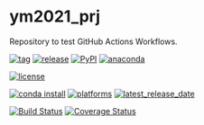 # ym2021_prj

Repository to test GitHub Actions Workflows.

[![tag](https://img.shields.io/github/tag/prjemian/ym2021_prj.svg)](https://github.com/prjemian/ym2021_prj/tags)
[![release](https://img.shields.io/github/release/prjemian/ym2021_prj.svg)](https://github.com/prjemian/ym2021_prj/releases)
[![PyPI](https://img.shields.io/pypi/v/ym2021_prj.svg)](https://pypi.python.org/pypi/ym2021_prj)
[![anaconda](https://anaconda.org/prjemian/ym2021_prj/badges/version.svg)](https://anaconda.org/prjemian/ym2021_prj)


[![license](https://anaconda.org/prjemian/ym2021_prj/badges/license.svg)](https://anaconda.org/prjemian/ym2021_prj)

[![conda install](https://anaconda.org/prjemian/ym2021_prj/badges/installer/conda.svg)](https://conda.anaconda.org/prjemian)
[![platforms](https://anaconda.org/prjemian/ym2021_prj/badges/platforms.svg)](https://anaconda.org/prjemian/ym2021_prj)
[![latest_release_date](https://anaconda.org/prjemian/ym2021_prj/badges/latest_release_date.svg)](https://anaconda.org/prjemian/ym2021_prj)

[![Build Status](https://img.shields.io/github/workflow/status/prjemian/ym2021_prj/Unit%20Tests)](https://github.com/prjemian/ym2021_prj/actions?query=workflow%3A%22Unit+Tests%22+branch%3Amain)
[![Coverage Status](https://coveralls.io/repos/github/prjemian/ym2021_prj/badge.svg?branch=main)](https://coveralls.io/github/prjemian/ym2021_prj?branch=main)